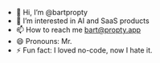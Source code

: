 - 👋 Hi, I’m @bartpropty
- 👀 I’m interested in AI and SaaS products
- 📫 How to reach me bart@propty.app
- 😄 Pronouns: Mr.
- ⚡ Fun fact: I loved no-code, now I hate it.

<!---
bartpropty/bartpropty is a ✨ special ✨ repository because its `README.md` (this file) appears on your GitHub profile.
You can click the Preview link to take a look at your changes.
--->
